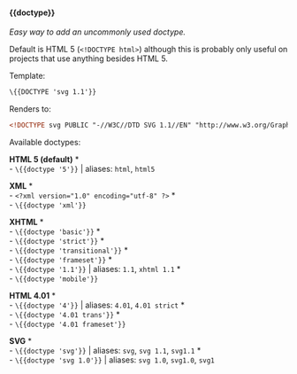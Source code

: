#### \{{doctype}}
_Easy way to add an uncommonly used doctype._

Default is HTML 5 (`<!DOCTYPE html>`) although this is probably only useful on projects that use anything besides HTML 5.

Template:

```html
\{{DOCTYPE 'svg 1.1'}}
```

Renders to:

```html
<!DOCTYPE svg PUBLIC "-//W3C//DTD SVG 1.1//EN" "http://www.w3.org/Graphics/SVG/1.1/DTD/svg11.dtd">
```

Available doctypes:

**HTML 5 (default)**
*<br>- `\{{doctype '5'}}` | aliases: `html`, `html5`

**XML**
*<br>- `<?xml version="1.0" encoding="utf-8" ?>`
*<br>- `\{{doctype 'xml'}}`

**XHTML**
*<br>- `\{{doctype 'basic'}}`
*<br>- `\{{doctype 'strict'}}`
*<br>- `\{{doctype 'transitional'}}`
*<br>- `\{{doctype 'frameset'}}`
*<br>- `\{{doctype '1.1'}}` | aliases: `1.1`, `xhtml 1.1`
*<br>- `\{{doctype 'mobile'}}`

**HTML 4.01**
*<br>- `\{{doctype '4'}}` | aliases: `4.01`, `4.01 strict`
*<br>- `\{{doctype '4.01 trans'}}`
*<br>- `\{{doctype '4.01 frameset'}}`

**SVG**
*<br>- `\{{doctype 'svg'}}` | aliases: `svg`, `svg 1.1`, `svg1.1`
*<br>- `\{{doctype 'svg 1.0'}}` | aliases: `svg 1.0`, `svg1.0`, `svg1`
